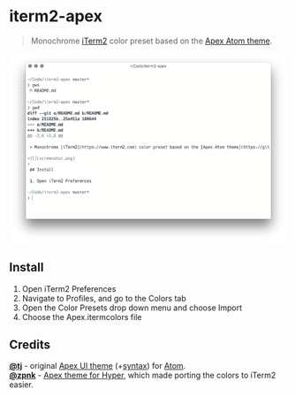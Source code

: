 # iterm2-apex

> Monochrome [iTerm2](https://www.iterm2.com) color preset based on the [Apex Atom theme](https://github.com/apex/apex-ui).

![](screenshot.png)

## Install

1. Open iTerm2 Preferences
2. Navigate to Profiles, and go to the Colors tab
3. Open the Color Presets drop down menu and choose Import
4. Choose the Apex.itermcolors file

## Credits

**[@tj](https://github.com/tj)** - original [Apex UI theme](https://github.com/apex/apex-ui) (+[syntax](https://github.com/apex/apex-syntax)) for [Atom](https://atom.io).  
**[@zpnk](https://github.com/zpnk)** - [Apex theme for Hyper](https://github.com/zpnk/hyper-apex), which made porting the colors to iTerm2 easier.
